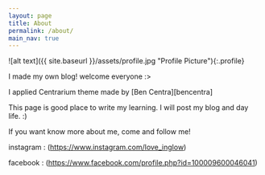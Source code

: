```yaml
---
layout: page
title: About
permalink: /about/
main_nav: true
---
```


![alt text]({{ site.baseurl }}/assets/profile.jpg "Profile Picture"){:.profile}


I made my own blog!
welcome everyone :>

I applied Centrarium theme made by [Ben Centra][bencentra]

This page is good place to write my learning.
I will post my blog and day life. :)


If you want know more about me, come and follow me!


instagram : (https://www.instagram.com/love_inglow)

facebook : (https://www.facebook.com/profile.php?id=100009600046041)



